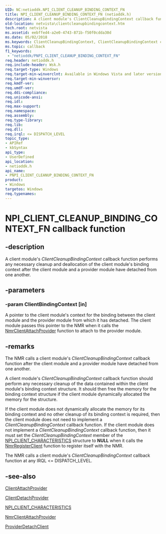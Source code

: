 ```yaml
---
UID: NC:netioddk.NPI_CLIENT_CLEANUP_BINDING_CONTEXT_FN
title: NPI_CLIENT_CLEANUP_BINDING_CONTEXT_FN (netioddk.h)
description: A client module's ClientCleanupBindingContext callback function performs any necessary cleanup and deallocation of the client module's binding context after the client module and a provider module have detached from one another.
old-location: netvista\clientcleanupbindingcontext.htm
tech.root: netvista
ms.assetid: eebffed4-a2e0-4743-871b-f50f0cdda30d
ms.date: 05/02/2018
ms.keywords: ClientCleanupBindingContext, ClientCleanupBindingContext callback function [Network Drivers Starting with Windows Vista], NPI_CLIENT_CLEANUP_BINDING_CONTEXT_FN, NPI_CLIENT_CLEANUP_BINDING_CONTEXT_FN callback, PNPI_CLIENT_CLEANUP_BINDING_CONTEXT_FN, PNPI_CLIENT_CLEANUP_BINDING_CONTEXT_FN callback function [Network Drivers Starting with Windows Vista], netioddk/ClientCleanupBindingContext, netvista.clientcleanupbindingcontext, nmrref_75483511-e903-4f9d-bc78-29e823b22f8f.xml
ms.topic: callback
f1_keywords:
 - "netioddk/PNPI_CLIENT_CLEANUP_BINDING_CONTEXT_FN"
req.header: netioddk.h
req.include-header: Wsk.h
req.target-type: Windows
req.target-min-winverclnt: Available in Windows Vista and later versions of the Windows operating   systems.
req.target-min-winversvr: 
req.kmdf-ver: 
req.umdf-ver: 
req.ddi-compliance: 
req.unicode-ansi: 
req.idl: 
req.max-support: 
req.namespace: 
req.assembly: 
req.type-library: 
req.lib: 
req.dll: 
req.irql: <= DISPATCH_LEVEL
topic_type:
- APIRef
- kbSyntax
api_type:
- UserDefined
api_location:
- netioddk.h
api_name:
- PNPI_CLIENT_CLEANUP_BINDING_CONTEXT_FN
product:
- Windows
targetos: Windows
req.typenames: 
---
```


# NPI_CLIENT_CLEANUP_BINDING_CONTEXT_FN callback function


## -description


A client module's 
  <i>ClientCleanupBindingContext</i> callback function performs any necessary cleanup and deallocation of the
  client module's binding context after the client module and a provider module have detached from one
  another.


## -parameters




### -param ClientBindingContext [in]

A pointer to the client module's context for the binding between the client module and the
     provider module from which it has detached. The client module passes this pointer to the NMR when it
     calls the 
     <a href="https://docs.microsoft.com/windows-hardware/drivers/ddi/netioddk/nf-netioddk-nmrclientattachprovider">NmrClientAttachProvider</a> function
     to attach to the provider module.


## -remarks



The NMR calls a client module's 
    <i>ClientCleanupBindingContext</i> callback function after the client module and a provider module have
    detached from one another.

A client module's 
    <i>ClientCleanupBindingContext</i> callback function should perform any necessary cleanup of the data
    contained within the client module's binding context structure. It should then free the memory for the
    binding context structure if the client module dynamically allocated the memory for the structure.

If the client module does not dynamically allocate the memory for its binding context and no other
    cleanup of its binding context is required, then the client module does not need to implement a 
    <i>ClientCleanupBindingContext</i> callback function. If the client module does not implement a 
    <i>ClientCleanupBindingContext</i> callback function, then it must set the 
    <i>ClientCleanupBindingContext</i> member of the 
    <a href="https://docs.microsoft.com/windows-hardware/drivers/ddi/netioddk/ns-netioddk-_npi_client_characteristics">
    NPI_CLIENT_CHARACTERISTICS</a> structure to <b>NULL</b> when it calls the 
    <a href="https://docs.microsoft.com/windows-hardware/drivers/ddi/netioddk/nf-netioddk-nmrregisterclient">NmrRegisterClient</a> function to register
    itself with the NMR.

The NMR calls a client module's 
    <i>ClientCleanupBindingContext</i> callback function at any IRQL <= DISPATCH_LEVEL.




## -see-also




<a href="https://docs.microsoft.com/windows-hardware/drivers/ddi/netioddk/nc-netioddk-npi_client_attach_provider_fn">ClientAttachProvider</a>



<a href="https://docs.microsoft.com/windows-hardware/drivers/ddi/netioddk/nc-netioddk-npi_client_detach_provider_fn">ClientDetachProvider</a>



<a href="https://docs.microsoft.com/windows-hardware/drivers/ddi/netioddk/ns-netioddk-_npi_client_characteristics">NPI_CLIENT_CHARACTERISTICS</a>



<a href="https://docs.microsoft.com/windows-hardware/drivers/ddi/netioddk/nf-netioddk-nmrclientattachprovider">NmrClientAttachProvider</a>



<a href="https://docs.microsoft.com/windows-hardware/drivers/ddi/netioddk/nc-netioddk-npi_provider_detach_client_fn">ProviderDetachClient</a>
 

 

